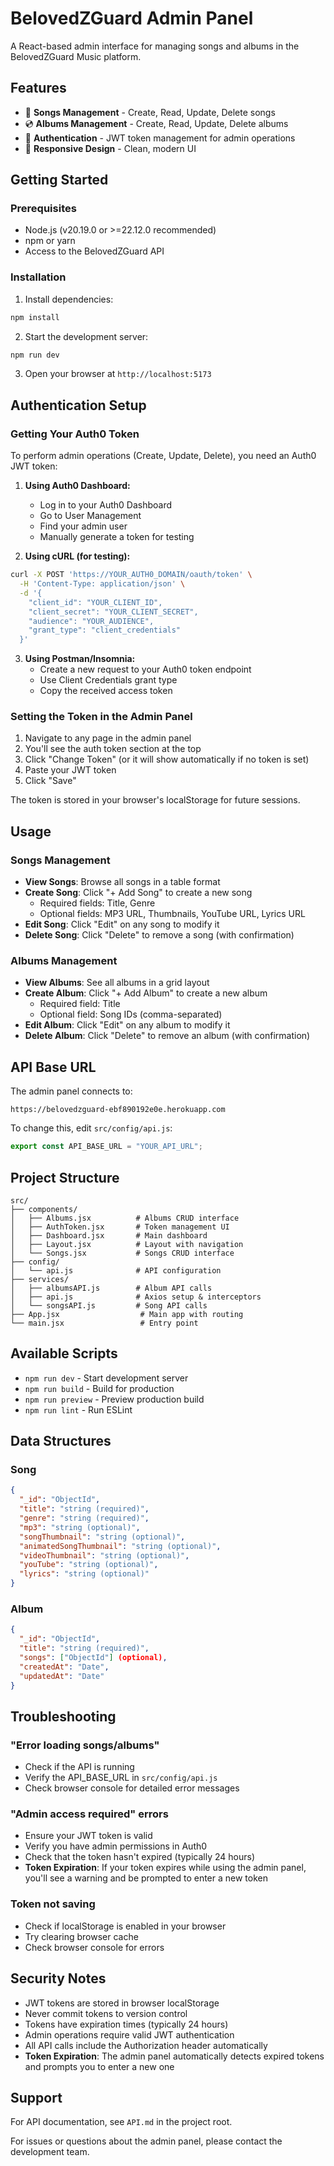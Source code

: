 # BelovedZGuard Admin Panel

A React-based admin interface for managing songs and albums in the BelovedZGuard Music platform.

## Features

- 🎵 **Songs Management** - Create, Read, Update, Delete songs
- 💿 **Albums Management** - Create, Read, Update, Delete albums
- 🔐 **Authentication** - JWT token management for admin operations
- 📱 **Responsive Design** - Clean, modern UI

## Getting Started

### Prerequisites

- Node.js (v20.19.0 or >=22.12.0 recommended)
- npm or yarn
- Access to the BelovedZGuard API

### Installation

1. Install dependencies:

```bash
npm install
```

2. Start the development server:

```bash
npm run dev
```

3. Open your browser at `http://localhost:5173`

## Authentication Setup

### Getting Your Auth0 Token

To perform admin operations (Create, Update, Delete), you need an Auth0 JWT token:

1. **Using Auth0 Dashboard:**

   - Log in to your Auth0 Dashboard
   - Go to User Management
   - Find your admin user
   - Manually generate a token for testing

2. **Using cURL (for testing):**

```bash
curl -X POST 'https://YOUR_AUTH0_DOMAIN/oauth/token' \
  -H 'Content-Type: application/json' \
  -d '{
    "client_id": "YOUR_CLIENT_ID",
    "client_secret": "YOUR_CLIENT_SECRET",
    "audience": "YOUR_AUDIENCE",
    "grant_type": "client_credentials"
  }'
```

3. **Using Postman/Insomnia:**
   - Create a new request to your Auth0 token endpoint
   - Use Client Credentials grant type
   - Copy the received access token

### Setting the Token in the Admin Panel

1. Navigate to any page in the admin panel
2. You'll see the auth token section at the top
3. Click "Change Token" (or it will show automatically if no token is set)
4. Paste your JWT token
5. Click "Save"

The token is stored in your browser's localStorage for future sessions.

## Usage

### Songs Management

- **View Songs**: Browse all songs in a table format
- **Create Song**: Click "+ Add Song" to create a new song
  - Required fields: Title, Genre
  - Optional fields: MP3 URL, Thumbnails, YouTube URL, Lyrics URL
- **Edit Song**: Click "Edit" on any song to modify it
- **Delete Song**: Click "Delete" to remove a song (with confirmation)

### Albums Management

- **View Albums**: See all albums in a grid layout
- **Create Album**: Click "+ Add Album" to create a new album
  - Required field: Title
  - Optional field: Song IDs (comma-separated)
- **Edit Album**: Click "Edit" on any album to modify it
- **Delete Album**: Click "Delete" to remove an album (with confirmation)

## API Base URL

The admin panel connects to:

```
https://belovedzguard-ebf890192e0e.herokuapp.com
```

To change this, edit `src/config/api.js`:

```javascript
export const API_BASE_URL = "YOUR_API_URL";
```

## Project Structure

```
src/
├── components/
│   ├── Albums.jsx          # Albums CRUD interface
│   ├── AuthToken.jsx       # Token management UI
│   ├── Dashboard.jsx       # Main dashboard
│   ├── Layout.jsx          # Layout with navigation
│   └── Songs.jsx           # Songs CRUD interface
├── config/
│   └── api.js              # API configuration
├── services/
│   ├── albumsAPI.js        # Album API calls
│   ├── api.js              # Axios setup & interceptors
│   └── songsAPI.js         # Song API calls
├── App.jsx                  # Main app with routing
└── main.jsx                 # Entry point
```

## Available Scripts

- `npm run dev` - Start development server
- `npm run build` - Build for production
- `npm run preview` - Preview production build
- `npm run lint` - Run ESLint

## Data Structures

### Song

```json
{
  "_id": "ObjectId",
  "title": "string (required)",
  "genre": "string (required)",
  "mp3": "string (optional)",
  "songThumbnail": "string (optional)",
  "animatedSongThumbnail": "string (optional)",
  "videoThumbnail": "string (optional)",
  "youTube": "string (optional)",
  "lyrics": "string (optional)"
}
```

### Album

```json
{
  "_id": "ObjectId",
  "title": "string (required)",
  "songs": ["ObjectId"] (optional),
  "createdAt": "Date",
  "updatedAt": "Date"
}
```

## Troubleshooting

### "Error loading songs/albums"

- Check if the API is running
- Verify the API_BASE_URL in `src/config/api.js`
- Check browser console for detailed error messages

### "Admin access required" errors

- Ensure your JWT token is valid
- Verify you have admin permissions in Auth0
- Check that the token hasn't expired (typically 24 hours)
- **Token Expiration**: If your token expires while using the admin panel, you'll see a warning and be prompted to enter a new token

### Token not saving

- Check if localStorage is enabled in your browser
- Try clearing browser cache
- Check browser console for errors

## Security Notes

- JWT tokens are stored in browser localStorage
- Never commit tokens to version control
- Tokens have expiration times (typically 24 hours)
- Admin operations require valid JWT authentication
- All API calls include the Authorization header automatically
- **Token Expiration**: The admin panel automatically detects expired tokens and prompts you to enter a new one

## Support

For API documentation, see `API.md` in the project root.

For issues or questions about the admin panel, please contact the development team.

